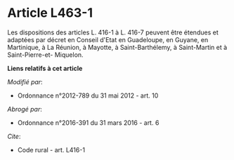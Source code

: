 # Article L463-1

Les dispositions des articles L. 416-1 à L. 416-7 peuvent être étendues et adaptées par décret en Conseil d'Etat en
Guadeloupe, en Guyane, en Martinique, à La Réunion, à Mayotte, à Saint-Barthélemy, à Saint-Martin et à Saint-Pierre-et-
Miquelon.

**Liens relatifs à cet article**

_Modifié par_:

  - Ordonnance n°2012-789 du 31 mai 2012 - art. 10

_Abrogé par_:

  - Ordonnance n°2016-391 du 31 mars 2016 - art. 6

_Cite_:

  - Code rural - art. L416-1
